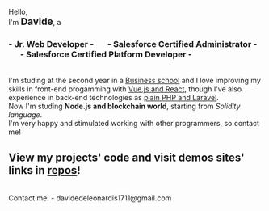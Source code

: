 Hello,<br>
I'm <strong style="font-size: 1.35em">Davide</strong>, a<br>

### - Jr. Web Developer - &nbsp;&nbsp;&nbsp;&nbsp;&nbsp; - Salesforce Certified Administrator - &nbsp;&nbsp;&nbsp;&nbsp;&nbsp; - Salesforce Certified Platform Developer -

<br>
I'm studing at the second year in a <u>Business school</u> and I love improving my skills in front-end progamming with <u>Vue.js and React</u>, though I've also experience in back-end technologies as <u>plain PHP and Laravel</u>.<br>
Now I'm studing <strong>Node.js and blockchain world</strong>, starting from <i>Solidity language</i>.

<br>
I'm very happy and stimulated working with other programmers, so contact me!

<br>

## View my projects' code and visit demos sites' links in <u>repos</u>!

<br>
Contact me: 
  - davidedeleonardis1711@gmail.com

<!--
- I’m currently working on ...
- I’m looking for help with ...
- How to reach me: ...
-->
